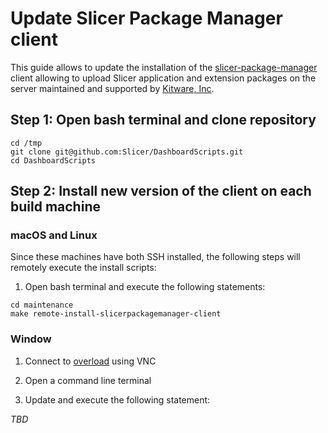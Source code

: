 
Update Slicer Package Manager client
====================================

This guide allows to update the installation of the [slicer-package-manager](http://slicer-package-manager.readthedocs.io)
client allowing to upload Slicer application and extension packages on the server maintained and supported by [Kitware, Inc](https://kitware.com).

## Step 1: Open bash terminal and clone repository

```
cd /tmp
git clone git@github.com:Slicer/DashboardScripts.git
cd DashboardScripts
```

## Step 2: Install new version of the client on each build machine

### macOS and Linux

Since these machines have both SSH installed, the following steps will remotely execute
the install scripts:

1. Open bash terminal and execute the following statements:

```
cd maintenance
make remote-install-slicerpackagemanager-client
```

### Window

1. Connect to [overload](../overload/REMOTE_IP) using VNC

2. Open a command line terminal

3. Update and execute the following statement:

_TBD_
